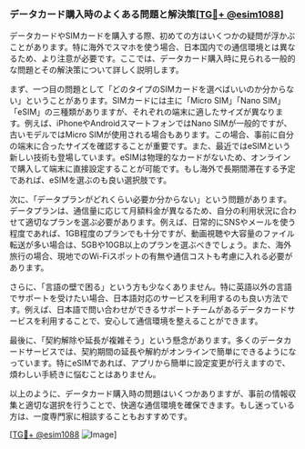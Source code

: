 ### データカード購入時のよくある問題と解決策[[TG💪+ @esim1088](https://t.me/s/esim1088)]

データカードやSIMカードを購入する際、初めての方はいくつかの疑問が浮かぶことがあります。特に海外でスマホを使う場合、日本国内での通信環境とは異なるため、より注意が必要です。ここでは、データカード購入時に見られる一般的な問題とその解決策について詳しく説明します。

まず、一つ目の問題として「どのタイプのSIMカードを選べばいいのか分からない」ということがあります。SIMカードには主に「Micro SIM」「Nano SIM」「eSIM」の三種類がありますが、それぞれの端末に適したサイズが異なります。例えば、iPhoneやAndroidスマートフォンではNano SIMが一般的ですが、古いモデルではMicro SIMが使用される場合もあります。この場合、事前に自分の端末に合ったサイズを確認することが重要です。また、最近ではeSIMという新しい技術も登場しています。eSIMは物理的なカードがないため、オンラインで購入して端末に直接設定することが可能です。もし海外で長期間滞在する予定であれば、eSIMを選ぶのも良い選択肢です。

次に、「データプランがどれくらい必要か分からない」という問題があります。データプランは、通信量に応じて月額料金が異なるため、自分の利用状況に合わせて適切なプランを選ぶ必要があります。例えば、日常的にSNSやメールを使う程度であれば、1GB程度のプランでも十分ですが、動画視聴や大容量のファイル転送が多い場合は、5GBや10GB以上のプランを選ぶべきでしょう。また、海外旅行の場合、現地でのWi-Fiスポットの有無や通信コストも考慮に入れる必要があります。

さらに、「言語の壁で困る」という方も少なくありません。特に英語以外の言語でサポートを受けたい場合、日本語対応のサービスを利用するのも良い方法です。例えば、日本語で問い合わせができるサポートチームがあるデータカードサービスを利用することで、安心して通信環境を整えることができます。

最後に、「契約解除や延長が複雑そう」という懸念があります。多くのデータカードサービスでは、契約期間の延長や解約がオンラインで簡単にできるようになっています。特にeSIMであれば、アプリから簡単に設定変更が行えますので、煩わしい手続きに悩むことはありません。

以上のように、データカード購入時の問題はいくつかありますが、事前の情報収集と適切な選択を行うことで、快適な通信環境を確保できます。もし迷っている方は、一度専門家に相談することもおすすめです。

[[TG💪+ @esim1088](https://t.me/s/esim1088) ![Image](https://i.postimg.cc/Y0z9fWf4/image.png)]